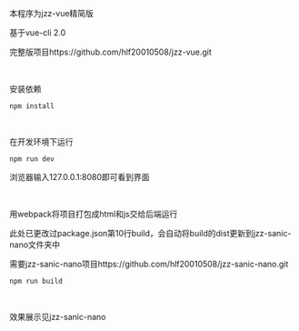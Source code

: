 本程序为jzz-vue精简版

基于vue-cli 2.0

完整版项目https://github.com/hlf20010508/jzz-vue.git

<br/>

安装依赖
```
npm install
```

<br/>

在开发环境下运行
```
npm run dev
```
浏览器输入127.0.0.1:8080即可看到界面

<br/>

用webpack将项目打包成html和js交给后端运行

此处已更改过package.json第10行build，会自动将build的dist更新到jzz-sanic-nano文件夹中

需要jzz-sanic-nano项目https://github.com/hlf20010508/jzz-sanic-nano.git
```
npm run build
```

<br/>

效果展示见jzz-sanic-nano

